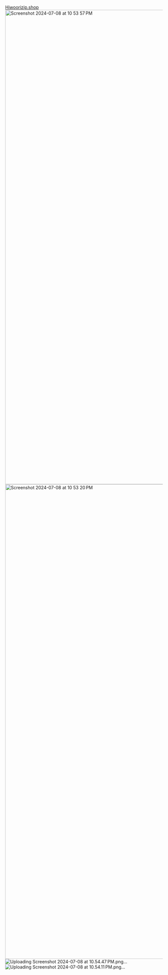 [Hiwoorizip.shop](https://hiwoorizip.shop/repair)
<img width="1511" alt="Screenshot 2024-07-08 at 10 53 57 PM" src="https://github.com/Usuhuuu/homepage/assets/101633545/7f1efda0-966e-45ff-8d94-adb202a3e9cf">
<img width="1512" alt="Screenshot 2024-07-08 at 10 53 20 PM" src="https://github.com/Usuhuuu/homepage/assets/101633545/6532b902-20cf-4d6e-9f0d-19b94a49f53d">
![Uploading Screenshot 2024-07-08 at 10.54.47 PM.png…]()
![Uploading Screenshot 2024-07-08 at 10.54.11 PM.png…]()

